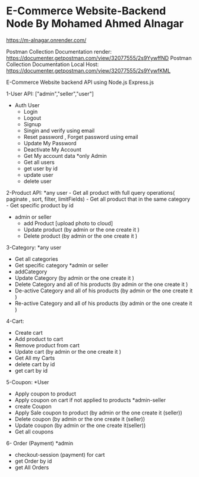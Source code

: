 # E-Commerce Website-Backend Node By Mohamed Ahmed Alnagar
https://m-alnagar.onrender.com/

Postman Collection Documentation render:
https://documenter.getpostman.com/view/32077555/2s9YywffND
Postman Collection Documentation Local Host:
https://documenter.getpostman.com/view/32077555/2s9YywfKML


E-Commerce Website backend API using Node.js Express.js

1-User API: ["admin","seller","user"]
  * Auth User
    - Login
    - Logout
    - Signup
    - Singin and verify using email
    - Reset password , Forget password using email
    - Update My Password 
    - Deactivate My Account
    - Get My account data
  *only Admin
    - Get all users
    - get user by id
    - update user
    - delete user

2-Product API:
  *any user
    - Get all product with full query operations( paginate , sort, filter, limitFields)
    - Get all product that in the same category
    - Get specific product by id
  * admin or seller 
    - add Product [upload photo to cloud] 
    - Update product (by admin or the one create it )
    - Delete product (by admin or the one create it )

3-Category:
 *any user
   - Get all categories
   - Get specific category
 *admin or seller
   - addCategory
   - Update Category (by admin or the one create it )
   - Delete Category and all of his products (by admin or the one create it )
   - De-active Category and all of his products (by admin or the one create it )
   - Re-active Category and all of his products (by admin or the one create it )

4-Cart:
  - Create cart
  - Add product to cart
  - Remove product from cart
  - Update cart (by admin or the one create it )
  - Get All my Carts
  - delete cart by id
  - get cart by id

5-Coupon:
 *User
  - Apply coupon to product
  - Apply coupon on cart if not applied to products
 *admin-seller
  - create Coupon
  - Apply Sale coupon to product (by admin or the one create it (seller))
  - Delete coupon (by admin or the one create it (seller))
  - Update coupon (by admin or the one create it(seller))
  - Get all coupons

6- Order (Payment)
 *admin
  - checkout-session (payment) for cart
  - get Order by id
  - get All Orders
   
